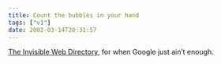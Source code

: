 ```yaml
---
title: Count the bubbles in your hand
tags: ["v1"]
date: 2002-03-14T20:31:57
---
```


[The Invisible Web Directory][1], for when Google just ain&#8217;t enough.

[1]: http://www.invisible-web.net/
